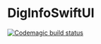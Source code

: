 # DigInfoSwiftUI
[![Codemagic build status](https://api.codemagic.io/apps/643a538bcb7b7584c9953af3/ios-project-debug/status_badge.svg)](https://codemagic.io/apps/643a538bcb7b7584c9953af3/ios-project-debug/latest_build)
